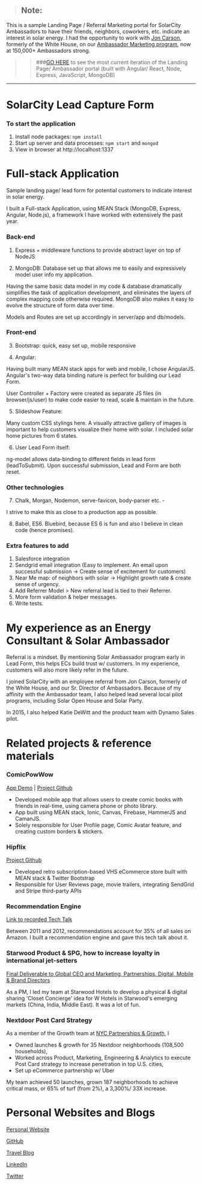 > ## Note: 
This is a sample Landing Page / Referral Marketing portal for SolarCity Ambassadors to have their friends, neighbors, coworkers, etc. indicate an interest in solar energy. I had the opportunity to work with [Jon Carson](https://obamawhitehouse.archives.gov/blog/author/jon-carson), formerly of the White House, on our [Ambassador Marketing program](https://seekingalpha.com/article/3322025-solarcitys-solar-ambassador-program-is-exploding), now at 150,000+ Ambassadors strong.

>> ###[GO HERE](http://share.solarcity.com/henrybv) 
to see the most current iteration of the Landing Page/ Ambassador portal (built with Angular/ React, Node, Express, JavaScript, MongoDB)


--------------------------



# SolarCity Lead Capture Form

### To start the application

1. Install node packages: `npm install`
2. Start up server and data processes: `npm start` and `mongod`
3. View in browser at http://localhost:1337

Full-stack Application
=====================================================

Sample landing page/ lead form for potential customers to indicate interest in solar energy.

I built a Full-stack Application, using MEAN Stack (MongoDB, Express, Angular, Node.js), a framework I have worked with extensively the past year.


### Back-end

1. Express + middleware functions to provide abstract layer on top of NodeJS

2. MongoDB: Database set up that allows me to easily and expressively model user info my application.

Having the same basic data model in my code & database dramatically simplifies the task of application development, and eliminates the layers of complex mapping code otherwise required. MongoDB also makes it easy to evolve the structure of form data over time.

Models and Routes are set up accordingly in server/app and db/models.


### Front-end

3. Bootstrap: quick, easy set up, mobile responsive

4. Angular:

Having built many MEAN stack apps for web and mobile, I chose AngularJS.
Angular's two-way data binding nature is perfect for building our Lead Form. 

User Controller + Factory were created as separate JS files (in browser/js/user) to make code easier to read, scale & maintain in the future.

5. Slideshow Feature: 

Many custom CSS stylings here. A visually attractive gallery of images is important to help customers visualize their home with solar. I included solar home pictures from 6 states.

6. User Lead Form itself: 

ng-model allows data-binding to different fields in lead form (leadToSubmit). Upon successful submission, Lead and Form are both reset.


### Other technologies

7. Chalk, Morgan, Nodemon, serve-favicon, body-parser etc. - 

I strive to make this as close to a production app as possible.

8. Babel, ES6. Bluebird, because ES 6 is fun and also I believe in clean code (hence promises).


### Extra features to add

1. Salesforce integration
2. Sendgrid email integration (Easy to implement. An email upon successful submission -> Create sense of excitement for customers)
3. Near Me map: of neighbors with solar -> Highlight growth rate & create sense of urgency.
4. Add Referrer Model > New referral lead is tied to their Referrer. 
5. More form validation & helper messages.
6. Write tests.


# My experience as an Energy Consultant & Solar Ambassador

Referral is a mindset. By mentioning Solar Ambassador program early in Lead Form, this helps ECs build trust w/ customers. In my experience, customers will also more likely refer in the future.

I joined SolarCity with an employee referral from Jon Carson, formerly of the White House, and our Sr. Director of Ambassadors. Because of my affinity with the Ambassador team, I also helped lead several local pilot programs, including Solar Open House and Solar Party.

In 2015, I also helped Katie DeWitt and the product team with Dynamo Sales pilot. 


# Related projects & reference materials

### ComicPowWow
[App Demo](https://www.youtube.com/watch?v=cni-2cEVzt0) |
[Project Github](github.com/henrybv/comic-book)

+ Developed mobile app that allows users to create comic books with friends in real-time, using camera phone or photo library.
+ App built using MEAN stack, Ionic, Canvas, Firebase, HammerJS and CamanJS. 
+ Solely responsible for User Profile page, Comic Avatar feature, and creating custom borders & stickers.

### Hipflix 
[Project Github](github.com/danetomseth/Hipflix)

+ Developed retro subscription-based VHS eCommerce store built with MEAN stack & Twitter Bootstrap
+ Responsible for User Reviews page, movie trailers, integrating SendGrid and Stripe third-party APIs

### Recommendation Engine
[Link to recorded Tech Talk](https://youtu.be/D4nXZMnKW4U)

Between 2011 and 2012, recommendations account for 35% of all sales on Amazon. 
I built a recommendation engine and gave this tech talk about it.

### Starwood Product & SPG, how to increase loyalty in international jet-setters
[Final Deliverable to Global CEO and Marketing, Partnerships, Digital, Mobile & Brand Directors](http://www.slideshare.net/bvnu/starwood-millennial-branding-and-marketing-study)

As a PM, I led my team at Starwood Hotels to develop a physical & digital sharing 'Closet Concierge' idea for W Hotels in Starwood's emerging markets (China, India, Middle East). It was a lot of fun.

### Nextdoor Post Card Strategy
As a member of the Growth team at [NYC Partnerships & Growth](https://nextdoor.com/press/20130614/), I

+ Owned launches & growth for 35 Nextdoor neighborhoods (108,500 households), 
+ Worked across Product, Marketing, Engineering & Analytics to execute Post Card strategy to increase penetration in top U.S. cities,
+ Set up eCommerce partnership w/ Uber

My team achieved 50 launches, grown 187 neighborhoods to achieve critical mass, or 65% of turf (from 2%), a 3,300%/ 33X increase.



# Personal Websites and Blogs

[Personal Website](www.henrybv.co)

[GitHub](www.github.com/henrybv)

[Travel Blog](www.henrybvnguyen.com)

[LinkedIn](www.linkedin.com/in/henrybv)

[Twitter](www.twitter.com/HBaoViet)
